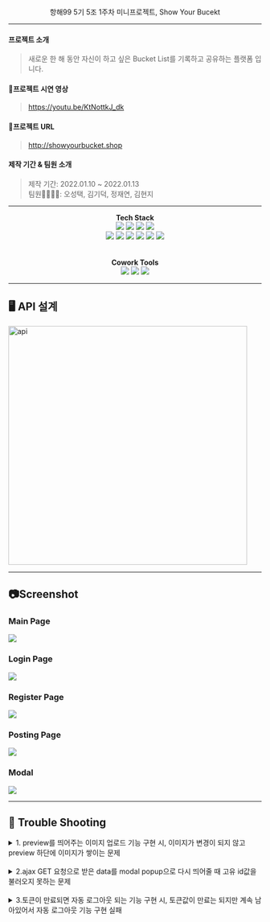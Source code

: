<div align ="center">
  항해99 5기 5조 1주차 미니프로젝트, Show Your Bucekt
</div>

* * *

#### 프로젝트 소개
> 새로운 한 해 동안 자신이 하고 싶은 Bucket List를 기록하고 공유하는 플랫폼 입니다.

#### 🎥프로젝트 시연 영상
> https://youtu.be/KtNottkJ_dk

#### 🔗프로젝트 URL
> http://showyourbucket.shop

#### 제작 기간 & 팀원 소개
>제작 기간: 2022.01.10 ~ 2022.01.13  
>팀원🧑‍💻👩‍💻: 오성택, 김기덕, 정재연, 김현지
* * *
<div align ="center">
  <b>
 Tech Stack
  </b>
</div>

<div align ="center">
  <img src="https://img.shields.io/badge/Python-3776AB?style=for-the-badge&logo=Python&logoColor=white"> <img src="https://img.shields.io/badge/JavaScript-F7DF1E?style=for-the-badge&logo=JavaScript&logoColor=white"> <img src="https://img.shields.io/badge/CSS-1572B6?style=for-the-badge&logo=CSS3&logoColor=white"> <img src="https://img.shields.io/badge/jQuery-0769AD?style=for-the-badge&logo=jQuery&logoColor=white"></br> <img src="https://img.shields.io/badge/Jinja2-B41717D?style=for-the-badge&logo=Jinja&logoColor=white"> <img src="https://img.shields.io/badge/mongodb-47A248?style=for-the-badge&logo=MongoDB&logoColor=white"> <img src="https://img.shields.io/badge/Flask-000000?style=for-the-badge&logo=Flask&logoColor=white"> <img src="https://img.shields.io/badge/AWS-FF9900?style=for-the-badge&logo=AWS&logoColor=white"> <img src="https://img.shields.io/badge/Linux-FCC624?style=for-the-badge&logo=linux&logoColor=white"> <img src="https://img.shields.io/badge/Bootstrap-7952B3?style=for-the-badge&logo=BootStrap&logoColor=white">
</div>
<br></br>
<div align ="center">
  <b>
  Cowork Tools
  </b>
</div>  
<div align ="center">
  <img src="https://img.shields.io/badge/github-181717?style=for-the-badge&logo=github&logoColor=white"> <img src="https://img.shields.io/badge/slack-4A154B?style=for-the-badge&logo=slack&logoColor=white"> <img src="https://img.shields.io/badge/kakaotalk-FFCD00?style=for-the-badge&logo=kakaotalk&logoColor=white">
</div>

* * *
## 🖥 API 설계
<img width="475" alt="api" src="https://user-images.githubusercontent.com/91252981/149308577-bb5924d3-8ab8-4e3f-9ea7-9ddb0986c265.png">

* * *
## 📷Screenshot

### Main Page
<img src="https://user-images.githubusercontent.com/91252981/149301569-a0fc96e7-7f5c-4fd8-8abc-d12e5a14ddde.png">

### Login Page
<img src="https://user-images.githubusercontent.com/91252981/149301879-420e17b5-9f0d-4067-addc-6c36487357e1.png">

### Register Page
<img src="https://user-images.githubusercontent.com/91252981/149301877-1df95947-c935-4a59-853d-b20a9e723197.png">

### Posting Page
<img src="https://user-images.githubusercontent.com/91252981/149302790-d9cf2664-e05d-49e0-b1cc-8067d832c26f.png">

### Modal
<img src="https://user-images.githubusercontent.com/91252981/149306564-15a6d2cc-aa8e-4fa7-86b5-b3ed0ee30bbc.png">

* * *
## 📌 Trouble Shooting

<details>
    <summary>1. preview를 띄어주는 이미지 업로드 기능 구현 시, 이미지가 변경이 되지 않고 preview 하단에 이미지가 쌓이는 문제</summary></br>
     
     개발자 도구에서 확인 해보니 container.appendChile(newImage)로 인해 image-show div 에 추가로 이미지가 계속 쌓이고 있는 점을 발견했다
     container.removeChild(container.children[0]) 조건으로 첨부 파일이 있을 때는 기존 이미지를 삭제 해준 후 
     새로운 이미지를 추가 하는 것으로 해결 
<!-- summary 아래 한칸 공백 두고 내용 삽입 -->

</details>
</br>
<details>
  <summary>2.ajax GET 요청으로 받은 data를 modal popup으로 다시 띄어줄 때 고유 id값을 불러오지 못하는 문제</summary></br>
  
    api 쪽에서 _id 값을 string 형태로 받아온 후, 다시 client 쪽에서 modal popup function으로 넘겨 준 뒤
    modal popup function 에서 _id 값을 api 쪽에 넘겨서 해당 데이터 불러오는 것으로 해결
    
</details>
</br>
<details>
  <summary>3.토큰이 만료되면 자동 로그아웃 되는 기능 구현 시, 토큰값이 만료는 되지만 계속 남아있어서 자동 로그아웃 기능 구현 실패</summary></br>
  
    토큰이 만료되는 시간에 맞추어 토큰값을 삭제하는 방법으로 토큰값이 없을 경우 자동 로그아웃 시키고 메인페이지로 이동하게끔 해결
    
</details>

